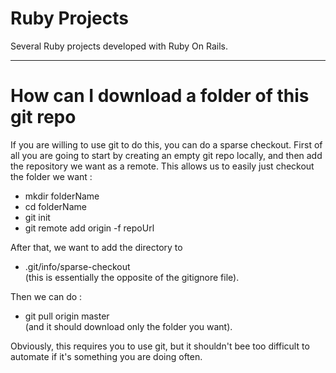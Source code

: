 # Ruby Projects

Several Ruby projects developed with Ruby On Rails.

-----------------------------------------------
# How can I download a folder of this git repo

If you are willing to use git to do this, you can do a sparse checkout.  First of all you are going to start by creating an empty git repo locally, and then add the repository we want as a remote. This allows us to easily just checkout the folder we want :

- mkdir folderName
- cd folderName
- git init
- git remote add origin -f repoUrl
 
After that, we want to add the directory to 

- .git/info/sparse-checkout        
   (this is essentially the opposite of the gitignore file).

Then we can do :

- git pull origin master   
 (and it should download only the folder you want).

 
Obviously, this requires you to use git, but it shouldn't bee too difficult to automate if it's something you are doing often.
